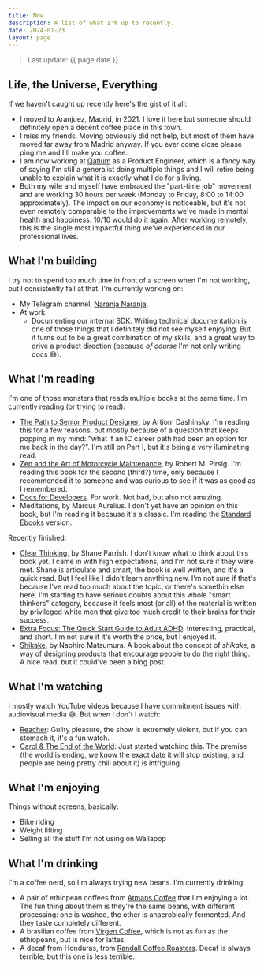 ```yaml
---
title: Now
description: A list of what I'm up to recently.
date: 2024-01-23
layout: page
---
```


> Last update: {{ page.date }}

## Life, the Universe, Everything

If we haven't caught up recently here's the gist of it all:

- I moved to Aranjuez, Madrid, in 2021. I love it here but someone should definitely open a decent coffee place in this town.
- I miss my friends. Moving obviously did not help, but most of them have moved far away from Madrid anyway. If you ever come close please ping me and I'll make you coffee.
- I am now working at [Qatium](https://qatium.com) as a Product Engineer, which is a fancy way of saying I'm still a generalist doing multiple things and I will retire being unable to explain what it is exactly what I do for a living.
- Both my wife and myself have embraced the "part-time job" movement and are working 30 hours per week (Monday to Friday, 8:00 to 14:00 approximately). The impact on our economy is noticeable, but it's not even remotely comparable to the improvements we've made in mental health and happiness. 10/10 would do it again. After working remotely, this is the single most impactful thing we've experienced in our professional lives.

## What I'm building

I try not to spend too much time in front of a screen when I'm not working, but I consistently fail at that. I'm currently working on:

- My Telegram channel, [Naranja Naranja](https://t.me/naranjanaranja).
- At work:
    - Documenting our internal SDK. Writing technical documentation is one of those things that I definitely did not see myself enjoying. But it turns out to be a great combination of my skills, and a great way to drive a product direction (because *of course* I'm not only writing docs 😅).

## What I'm reading

I'm one of those monsters that reads multiple books at the same time. I'm currently reading (or trying to read):

- [The Path to Senior Product Designer](https://productdesigninterview.com/the-path-to-senior-product-designer), by Artiom Dashinsky. I'm reading this for a few reasons, but mostly because of a question that keeps popping in my mind: "what if an IC career path had been an option for me back in the day?". I'm still on Part I, but it's being a very iluminating read.
- [Zen and the Art of Motorcycle Maintenance](https://en.wikipedia.org/wiki/Zen_and_the_Art_of_Motorcycle_Maintenance), by Robert M. Pirsig. I'm reading this book for the second (third?) time, only because I recommended it to someone and was curious to see if it was as good as I remembered.
- [Docs for Developers](https://docsfordevelopers.com). For work. Not bad, but also not amazing.
- Meditations, by Marcus Aurelius. I don't yet have an opinion on this book, but I'm reading it because it's a classic. I'm reading the [Standard Ebooks](https://standardebooks.org/) version.

Recently finished:

- [Clear Thinking](https://fs.blog/clear/), by Shane Parrish. I don't know what to think about this book yet. I came in with high expectations, and I'm not sure if they were met. Shane is articulate and smart, the book is well written, and it's a quick read. But I feel like I didn't learn anything new. I'm not sure if that's because I've read too much about the topic, or there's somethin else here. I'm starting to have serious doubts about this whole "smart thinkers" category, because it feels most (or all) of the material is written by privileged white men that give too much credit to their brains for their success.
- [Extra Focus: The Quick Start Guide to Adult ADHD](https://www.extrafocusbook.com). Interesting, practical, and short. I'm not sure if it's worth the price, but I enjoyed it.
- [Shikake](https://mitpressbookstore.mit.edu/book/9781631497810), by Naohiro Matsumura. A book about the concept of _shikake_, a way of designing products that encourage people to do the right thing. A nice read, but it could've been a blog post.

## What I'm watching

I mostly watch YouTube videos because I have commitment issues with audiovisual media 😅. But when I don't I watch:

- [Reacher](https://www.imdb.com/title/tt9288030/): Guilty pleasure, the show is extremely violent, but if you can stomach it, it's a fun watch.
- [Carol & The End of the World](https://www.netflix.com/title/81044590): Just started watching this. The premise (the world is ending, we know the exact date it will stop existing, and people are being pretty chill about it) is intriguing.

## What I'm enjoying

Things without screens, basically:

- Bike riding
- Weight lifting
- Selling all the stuff I'm not using on Wallapop

## What I'm drinking

I'm a coffee nerd, so I'm always trying new beans. I'm currently drinking:

- A pair of ethiopean coffees from [Atmans Coffee](https://www.atmanscoffee.com) that I'm enjoying a lot. The fun thing about them is they're the same beans, with different processing: one is washed, the other is anaerobically fermented. And they taste completely different.
- A brasilian coffee from [Virgen Coffee](https://virgen.coffee), which is not as fun as the ethiopeans, but is nice for lattes.
- A decaf from Honduras, from [Randall Coffee Roasters](https://randallcoffee.com). Decaf is always terrible, but this one is less terrible.

